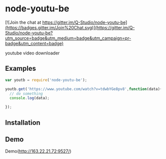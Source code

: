 # node-youtu-be

[![Join the chat at https://gitter.im/Q-Studio/node-youtu-be](https://badges.gitter.im/Join%20Chat.svg)](https://gitter.im/Q-Studio/node-youtu-be?utm_source=badge&utm_medium=badge&utm_campaign=pr-badge&utm_content=badge)

youtube video downloader

## Examples
```js
var youtb = require('node-youtu-be');

youtb.get('https://www.youtube.com/watch?v=tdwbYGe8pv8',function(data){
  // do something
  console.log(data);

});

```
 
 
## Installation



## Demo
Demo(http://163.22.21.72:9527/)